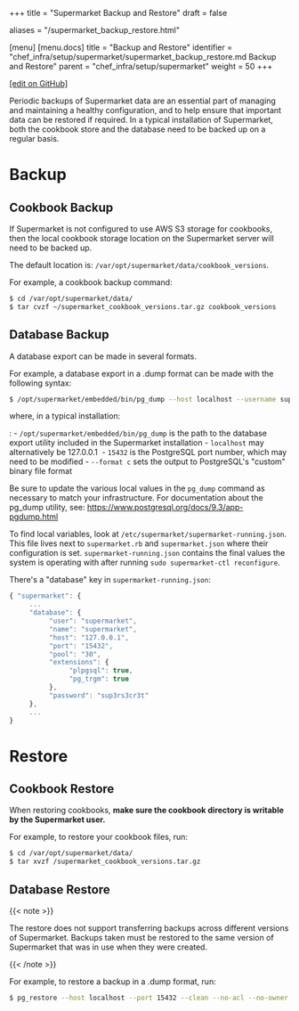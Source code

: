+++
title = "Supermarket Backup and Restore"
draft = false

aliases = "/supermarket_backup_restore.html"

[menu]
  [menu.docs]
    title = "Backup and Restore"
    identifier = "chef_infra/setup/supermarket/supermarket_backup_restore.md Backup and Restore"
    parent = "chef_infra/setup/supermarket"
    weight = 50
+++    

[\[edit on
GitHub\]](https://github.com/chef/chef-web-docs/blob/master/chef_master/source/supermarket_backup_restore.rst)

Periodic backups of Supermarket data are an essential part of managing
and maintaining a healthy configuration, and to help ensure that
important data can be restored if required. In a typical installation of
Supermarket, both the cookbook store and the database need to be backed
up on a regular basis.

Backup
======

Cookbook Backup
---------------

If Supermarket is not configured to use AWS S3 storage for cookbooks,
then the local cookbook storage location on the Supermarket server will
need to be backed up.

The default location is: `/var/opt/supermarket/data/cookbook_versions`.

For example, a cookbook backup command:

``` bash
$ cd /var/opt/supermarket/data/ 
$ tar cvzf ~/supermarket_cookbook_versions.tar.gz cookbook_versions
```

Database Backup
---------------

A database export can be made in several formats.

For example, a database export in a .dump format can be made with the
following syntax:

``` bash
$ /opt/supermarket/embedded/bin/pg_dump --host localhost --username supermarket --dbname supermarket --port 15432 --format c --blobs --verbose --file ~/supermarket_database_backup.dump
```

where, in a typical installation:

:   -   `/opt/supermarket/embedded/bin/pg_dump` is the path to the
        database export utility included in the Supermarket installation
    -   `localhost` may alternatively be 127.0.0.1 
    -   `15432` is the PostgreSQL port number, which may need to be
        modified
    -   `--format c` sets the output to PostgreSQL's "custom" binary
        file format

Be sure to update the various local values in the `pg_dump` command as
necessary to match your infrastructure. For documentation about the
pg_dump utility, see:
<https://www.postgresql.org/docs/9.3/app-pgdump.html>

To find local variables, look at
`/etc/supermarket/supermarket-running.json`. This file lives next to
`supermarket.rb` and `supermarket.json` where their configuration is
set. `supermarket-running.json` contains the final values the system is
operating with after running `sudo supermarket-ctl reconfigure`.

There's a "database" key in `supermarket-running.json`:

``` javascript
{ "supermarket": {
     ...
     "database": {
          "user": "supermarket",
          "name": "supermarket",
          "host": "127.0.0.1",
          "port": "15432",
          "pool": "30",
          "extensions": {
               "plpgsql": true,
               "pg_trgm": true
          },
          "password": "sup3rs3cr3t"
     },
     ...
}
```

Restore
=======

Cookbook Restore
----------------

When restoring cookbooks, **make sure the cookbook directory is writable
by the Supermarket user.**

For example, to restore your cookbook files, run:

``` bash
$ cd /var/opt/supermarket/data/ 
$ tar xvzf /supermarket_cookbook_versions.tar.gz
```

Database Restore
----------------

{{< note >}}

The restore does not support transferring backups across different
versions of Supermarket. Backups taken must be restored to the same
version of Supermarket that was in use when they were created.

{{< /note >}}

For example, to restore a backup in a .dump format, run:

``` bash
$ pg_restore --host localhost --port 15432 --clean --no-acl --no-owner --dbname supermarket_production --verbose supermarket_database_backup.dump
```
